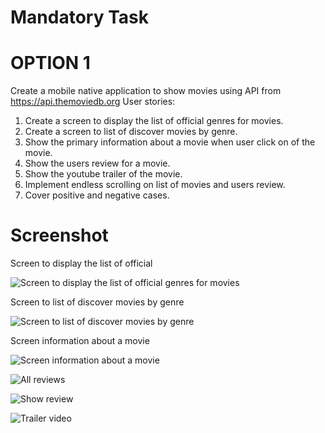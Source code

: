 # Mandatory Task
# OPTION 1
Create a mobile native application to show movies using API from https://api.themoviedb.org User stories:
1. Create a screen to display the list of official genres for movies.
2. Create a screen to list of discover movies by genre.
3. Show the primary information about a movie when user click on of the movie.
4. Show the users review for a movie.
5. Show the youtube trailer of the movie.
6. Implement endless scrolling on list of movies and users review.
7. Cover positive and negative cases.

# Screenshot
Screen to display the list of official

![Screen to display the list of official genres for movies](https://github.com/WildanTechnoArt/MovieApp/assets/25716410/dd1e403d-0f28-4fd7-b414-225d6cb0b445)

Screen to list of discover movies by genre

![Screen to list of discover movies by genre](https://github.com/WildanTechnoArt/MovieApp/assets/25716410/c17d15e9-298f-4832-881a-eae49dac5ea6)

Screen information about a movie

![Screen information about a movie](https://github.com/WildanTechnoArt/MovieApp/assets/25716410/523831c4-ad0f-4390-b538-e9dd1a0a502e)

![All reviews](https://github.com/WildanTechnoArt/MovieApp/assets/25716410/56890c57-f0a2-45d9-8721-62ae85752190)

![Show review](https://github.com/WildanTechnoArt/MovieApp/assets/25716410/da97b939-d7b7-490b-944e-04d39e5d18aa)

![Trailer video](https://github.com/WildanTechnoArt/MovieApp/assets/25716410/2de38302-9834-4ac3-9503-735bf8dfc46a)
